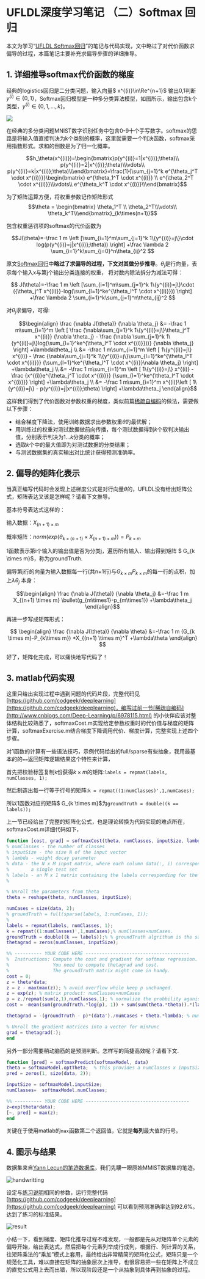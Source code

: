 # UFLDL深度学习笔记 （二）Softmax 回归

本文为学习“[UFLDL Softmax回归](http://deeplearning.stanford.edu/wiki/index.php/Softmax%E5%9B%9E%E5%BD%92)”的笔记与代码实现，文中略过了对代价函数求偏导的过程，本篇笔记主要补充求偏导步骤的详细推导。

## 1. 详细推导softmax代价函数的梯度

经典的logistics回归是二分类问题，输入向量$ x^{(i)}\in\Re^{n+1}$ 输出0,1判断$y^{(i)}\in{\{0,1\}}$，Softmax回归模型是一种多分类算法模型，如图所示，输出包含k个类型，$y^{(i)}\in{\{0,1,…,k\}}$。

![](http://images2015.cnblogs.com/blog/1174358/201706/1174358-20170627010735836-1114036742.png)

在经典的多分类问题MNIST数字识别任务中包含0-9十个手写数字。softmax的思路是将输入值直接判决为k个类别的概率，这里就需要一个判决函数，softmax采用指数形式。求和的倒数是为了归一化概率。

$$h_\theta(x^{(i)})=\begin{bmatrix}p(y^{(i)}=1|x^{(i)};\theta)\\ p(y^{(i)}=2|x^{(i)};\theta)\\\vdots\\ p(y^{(i)}=k|x^{(i)};\theta)\\\end{bmatrix}=\frac{1}{\sum_{j=1}^k  e^{\theta_j^T \cdot x^{(i)}}}\begin{bmatrix} e^{\theta_1^T \cdot x^{(i)}} \\ e^{\theta_2^T \cdot x^{(i)}}\\\vdots\\ e^{\theta_k^T \cdot x^{(i)}}\\\end{bmatrix}$$

为了矩阵运算方便，将权重参数记作矩阵形式 $$\theta = \begin{bmatrix} \theta_1^T  \\ \theta_2^T\\\vdots\\ \theta_k^T\\\end{bmatrix}_{k\times(n+1)}$$

包含权重惩罚项的softmax的代价函数为

$$J(\theta)=-\frac 1 m \left [\sum_{i=1}^m\sum_{j=1}^k 1\{y^{(i)}=j\}\cdot log(p(y^{(i)}=j|x^{(i)};\theta)) \right] +\frac \lambda 2 \sum_{i=1}^k\sum_{j=0}^n\theta_{ij}^2  $$



原文[Softmax回归](http://deeplearning.stanford.edu/wiki/index.php/Softmax%E5%9B%9E%E5%BD%92)中**略过了求偏导的过程，下文对其做分步推导**。$\theta_j$是行向量，表示每个输入x与第j个输出分类连接的权重，	将对数内除法拆分为减法可得：

$$ J(\theta)=-\frac 1 m \left [\sum_{i=1}^m\sum_{j=1}^k 1\{y^{(i)}=j\}\cdot ({\theta_j^T x^{(i)}}-log(\sum_{l=1}^ke^{\theta_l^T \cdot x^{(i)}})) \right] +\frac \lambda 2 \sum_{i=1}^k\sum_{j=1}^n\theta_{ij}^2 $$

对$\theta_j$求偏导，可得:

$$\begin{align} \frac {\nabla J(\theta)} {\nabla \theta_j} &= -\frac 1 m\sum_{i=1}^m  \left [ \frac {\nabla\sum_{j=1}^k 1\{y^{(i)}=j\}\theta_j^T x^{(i)}} {\nabla \theta_j} - \frac {\nabla \sum_{j=1}^k 1\{y^{(i)}=j\}log(\sum_{l=1}^ke^{\theta_l^T \cdot x^{(i)}}))} {\nabla \theta_j}   \right] +\lambda\theta_j \\                                     &= -\frac 1 m\sum_{i=1}^m  \left [  1\{y^{(i)}=j\} x^{(i)}  - \frac {\nabla\sum_{j=1}^k 1\{y^{(i)}=j\}\sum_{l=1}^ke^{\theta_l^T \cdot x^{(i)}}} {\sum_{l=1}^ke^{\theta_l^T \cdot x^{(i)}}\nabla \theta_j}   \right] +\lambda\theta_j \\                     &=  -\frac 1 m\sum_{i=1}^m  \left [  1\{y^{(i)}=j\} x^{(i)}  - \frac {x^{(i)}e^{\theta_j^T \cdot x^{(i)}}} {\sum_{l=1}^ke^{\theta_l^T \cdot x^{(i)}}}   \right] +\lambda\theta_j \\                 &= -\frac 1 m\sum_{i=1}^m  x^{(i)}\left [  1\{y^{(i)}=j\}   - p(y^{(i)}=j|x^{(i)};\theta)   \right]  +\lambda\theta_j                       \end{align}$$

这样我们得到了代价函数对参数权重的梯度，类似前篇[稀疏自编码](http://www.cnblogs.com/Deep-Learning/p/6978115.html)的做法，需要做以下步骤：

- 结合梯度下降法，使用训练数据求出参数权重$\theta$的最优解；
- 用训练过的权重对测试数据做前向传播，每个测试数据得到$k$个软判决输出值，分别表示判决为$1…k$分类的概率；
- 选取$k$个中的最大值即为对测试数据的分类结果；
- 与测试数据集的真实输出对比统计获得预测准确率。

## 2. 偏导的矩阵化表示

当真正编写代码时会发现上述梯度公式是对行向量$\theta$的，UFLDL没有给出矩阵公式，矩阵表达又该是怎样呢？请看下文推导。

基本符号表达式这样的：

输入数据：$X_{(n+1) \times m}$

概率矩阵：$norm(exp(\theta_{k\times (n+1)} \times X_{(n+1) \times m}) )= P_{k\times m}$

1函数表示第i个输入的输出值是否为分类j，遍历所有输入、输出得到矩阵 $ G_{k \times m}$，称为groundTruth.

偏导第j行的向量为输入数据每一行(共n+1行)与$G_{k \times m} P_{k \times m}$的每一行的点积，加上$\lambda\theta_j$ 本身：

$$\begin{align} \frac {\nabla J(\theta)} {\nabla \theta_j} &=-\frac 1 m  X_{(n+1) \times m} \bullet(g_{m\times1}-p_{m\times1})  +\lambda\theta_j                       \end{align}$$

再进一步写成矩阵形式：

$$ \begin{align} \frac {\nabla J(\theta)} {\nabla \theta} &=-\frac 1 m (G_{k \times m}-P_{k\times m}) *X_{(n+1) \times m}^T  +\lambda\theta                     \end{align} $$

好了，矩阵化完成，可以痛快地写代码了！

## 3. matlab代码实现

这里只给出实现过程中遇到问题的代码片段，完整代码见[https://github.com/codgeek/deeplearning](https://github.com/codgeek/deeplearning)，编写过前一节[稀疏自编码](http://www.cnblogs.com/Deep-Learning/p/6978115.html) 的小伙伴应该对整体结构比较熟悉了，softmaxCost.m实现给定参数权重时的代价值与梯度的矩阵计算，softmaxExercise.m结合梯度下降调用代价、梯度计算，完整实现上述四个步骤。

对1函数的计算有一些语法技巧，示例代码给出的full/sparse有些抽象，我用最基本的的`==`返回矩阵逻辑结果这个特性来计算，

首先把校验标签复制`k`份获得$k\times m$的矩阵:`labels = repmat(labels, numClasses, 1);`

然后制造出每一行等于行号的矩阵:`k = repmat((1:numClasses)',1,numCases);`

所以1函数对应的矩阵$ G_{k \times m}$为`groundTruth = double((k == labels));`

上一节已经给出了完整的矩阵化公式，也是理论转换为代码实现的难点所在，softmaxCost.m详细代码如下，

``` matlab
function [cost, grad] = softmaxCost(theta, numClasses, inputSize, lambda, data, labels, ~)
% numClasses - the number of classes 
% inputSize - the size N of the input vector
% lambda - weight decay parameter
% data - the N x M input matrix, where each column data(:, i) corresponds to
%        a single test set
% labels - an M x 1 matrix containing the labels corresponding for the input data
%

% Unroll the parameters from theta
theta = reshape(theta, numClasses, inputSize);

numCases = size(data, 2);
% groundTruth = full(sparse(labels, 1:numCases, 1));
% 
labels = repmat(labels, numClasses, 1);
k = repmat((1:numClasses)',1,numCases);% numClasses×numCases. 
groundTruth = double((k == labels));% % groundTruth algrithum is the same as (k===label)
thetagrad = zeros(numClasses, inputSize);

%% ---------- YOUR CODE HERE --------------------------------------
%  Instructions: Compute the cost and gradient for softmax regression.
%                You need to compute thetagrad and cost.
%                The groundTruth matrix might come in handy.
cost = 0;
z = theta*data;
z = z - max(max(z)); % avoid overflow while keep p unchanged.
z = exp(z); % matrix product: numClasses×numCases
p = z./repmat(sum(z,1),numClasses,1); % normalize the probbility aganist numClasses. numClasses×numCases
cost = -mean(sum(groundTruth.*log(p), 1)) + sum(sum(theta.*theta)).*(lambda/2);

thetagrad = -(groundTruth - p)*(data')./numCases + theta.*lambda; % numClasses×inputSize

% Unroll the gradient matrices into a vector for minFunc
grad = thetagrad(:);
end

```

另外一部分需要稍动脑筋的是预测判断。怎样写的简捷高效呢？请看下文.

```matlab
function [pred] = softmaxPredict(softmaxModel, data)
theta = softmaxModel.optTheta;  % this provides a numClasses x inputSize matrix
pred = zeros(1, size(data, 2));

inputSize = softmaxModel.inputSize;
numClasses=  softmaxModel.numClasses;

%% ---------- YOUR CODE HERE --------------------------------------
z=exp(theta*data);
[~, pred] = max(z);
end
```

关键在于使用matlab的`max`函数第二个返回值，它就是**每列**最大值的行号。

## 4. 图示与结果

数据集来自[Yann Lecun的笔迹数据库](http://yann.lecun.com/exdb/mnist/)，我们先瞜一眼原始MMIST数据集的笔迹。

![handwritting](http://images2015.cnblogs.com/blog/1174358/201706/1174358-20170625214818132-1942610896.png)



设定与[练习说明](http://deeplearning.stanford.edu/wiki/index.php/Exercise:Softmax_Regression)相同的参数，运行完整代码[https://github.com/codgeek/deeplearning](https://github.com/codgeek/deeplearning) 可以看到预测准确率达到92.6%。达到了练习的标准结果。

![result](http://images2015.cnblogs.com/blog/1174358/201706/1174358-20170625214824288-1729927121.png)


小结一下，看到梯度、矩阵化推导过程不难发现，一般都是先从对矩阵单个元素的偏导开始，给出表达式，然后把每个元素列举成行成列，根据行、列计算的关系，往矩阵乘法的“乘加”模式上套用，最终给出非常精简的矩阵化公式，矩阵只是一个规范化工具，难以直接在矩阵的抽象层次上推导，也很容易把一些在矩阵上不成立的直觉公式用上去而出错，所以现阶段还是一个从抽象到具体再到抽象的过程。


